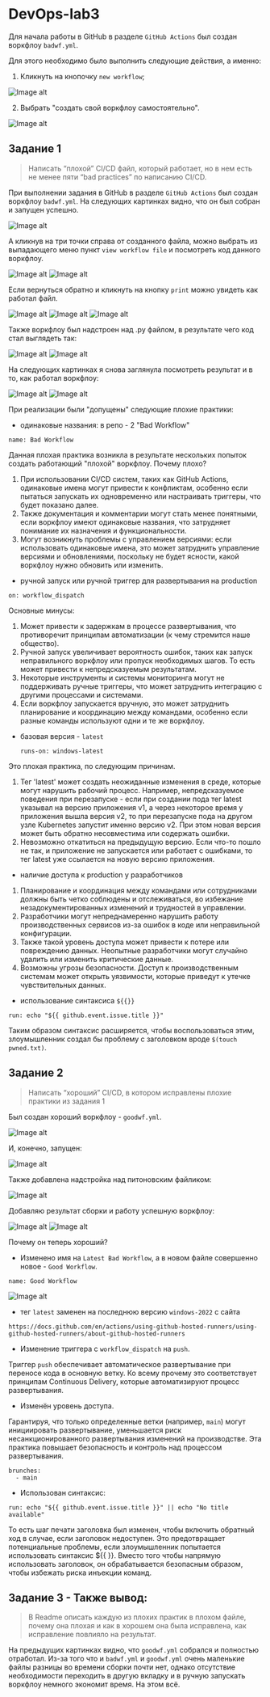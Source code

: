 # DevOps-lab3
Для начала работы в GitHub в разделе `GitHub Actions` был создан воркфлоу `badwf.yml`. 

Для этого необходимо было выполнить следующие действия, а именно:
1) Кликнуть на кнопочку `new workflow`;
   
![Image alt](lab3photo/3.1.png)

2) Выбрать "создать свой воркфлоу самостоятельно".
   
![Image alt](lab3photo/3.2.png)

## Задание 1
> Написать “плохой” CI/CD файл, который работает, но в нем есть не менее пяти “bad practices” по написанию CI/CD.

При выполнении задания в GitHub в разделе `GitHub Actions` был создан воркфлоу `badwf.yml`. На следующих картинках видно, что он был собран и запущен успешно.

![Image alt](lab3photo/3.8.png)

А кликнув на три точки справа от созданного файла, можно выбрать из выпадающего меню пункт `view workflow file` и посмотреть код данного воркфлоу.

![Image alt](lab3photo/3.12.png)
![Image alt](lab3photo/3.5.png)

Если вернуться обратно и кликнуть на кнопку `print` можно увидеть как работал файл.

![Image alt](lab3photo/3.13.png)
![Image alt](lab3photo/3.6.png)
![Image alt](lab3photo/3.7.png)

Также воркфлоу был надстроен над .py файлом, в результате чего код стал выглядеть так:

![Image alt](lab3photo/3.710.png)
![Image alt](lab3photo/3.711.png)

На следующих картинках я снова заглянула  посмотреть результат и в то, как работал воркфлоу:

![Image alt](lab3photo/3.72.png)
![Image alt](lab3photo/3.73.png)

При реализации были "допущены" следующие плохие практики:
- одинаковые названия: в репо - 2 "Bad Workflow"
```
name: Bad Workflow
```
Данная плохая практика возникла в результате нескольких попыток создать работающий "плохой" воркфлоу. Почему плохо?
1. При использовании CI/CD систем, таких как GitHub Actions, одинаковые имена могут привести к конфликтам, особенно если пытаться запускать их одновременно или настраивать триггеры, что будет показано далее.
2. Также документация и комментарии могут стать менее понятными, если воркфлоу имеют одинаковые названия, что затрудняет понимание их назначения и функциональности.
3. Могут возникнуть проблемы с управлением версиями: если использовать одинаковые имена, это может затруднить управление версиями и обновлениями, поскольку не будет ясности, какой воркфлоу нужно обновить или изменить.
- ручной запуск или ручной триггер для развертывания на production
```
on: workflow_dispatch
```
Основные минусы:
1. Может привести к задержкам в процессе развертывания, что противоречит принципам автоматизации (к чему стремится наше общество).
2. Ручной запуск увеличивает вероятность ошибок, таких как запуск неправильного воркфлоу или пропуск необходимых шагов. То есть может привести к непредсказуемым результатам.
3. Некоторые инструменты и системы мониторинга могут не поддерживать ручные триггеры, что может затруднить интеграцию с другими процессами и системами.
4. Если воркфлоу запускается вручную, это может затруднить планирование и координацию между командами, особенно если разные команды используют одни и те же воркфлоу.
- базовая версия - `latest`

  ```
  runs-on: windows-latest
  ```
Это плохая практика, по следующим причинам.
1. Тег 'latest' может создать неожиданные изменения в среде, которые могут нарушить рабочий процесс. 
Например, непредсказуемое поведения при перезапуске - если при создании пода тег latest указывал на версию приложения v1, а через некоторое время у приложения вышла версия v2, то при перезапуске пода на другом узле Kubernetes запустит именно версию v2. При этом новая версия может быть обратно несовместима или содержать ошибки.
2. Невозможно откатиться на предыдущую версию. Если что-то пошло не так, и приложение не запускается или работает с ошибками, то тег latest уже ссылается на новую версию приложения.
- наличие доступа к production у разработчиков
1. Планирование и координация между командами или сотрудниками должны быть четко соблюдены и отслеживаться, во избежание незадокументированных изменений и трудностей в управлении.
2. Разработчики могут непреднамеренно нарушить работу производственных сервисов из-за ошибок в коде или неправильной конфигурации. 
3. Также такой уровень доступа может привести к потере или повреждению данных. Неопытные разработчики могут случайно удалить или изменить критические данные. 
4. Возможны угрозы безопасности. Доступ к производственным системам может открыть уязвимости, которые приведут к утечке чувствительных данных.
- использование синтаксиса `${{}}`
```
run: echo "${{ github.event.issue.title }}"
```
Таким образом синтаксис расширяется, чтобы воспользоваться этим, злоумышленник создал бы проблему с заголовком вроде `$(touch pwned.txt)`.
## Задание 2
> Написать “хороший” CI/CD, в котором исправлены плохие практики из задания 1

Был создан хороший воркфлоу - `goodwf.yml`.

![Image alt](lab3photo/3.9.png)

И, конечно, запущен:

![Image alt](lab3photo/3.10.png)

Также добавлена надстройка над питоновским файликом:

![Image alt](lab3photo/3.731.png)

Добавляю результат сборки и работу успешную воркфлоу:

![Image alt](lab3photo/3.732.png)
![Image alt](lab3photo/3.733.png)

Почему он теперь хороший?
- Изменено имя на `Latest Bad Workflow`, а в новом файле 
совершенно новое - `Good Workflow`.
```
name: Good Workflow
```
![Image alt](lab3photo/3.11.png)

- тег `latest` заменен на последнюю версию `windows-2022` c сайта 
```
https://docs.github.com/en/actions/using-github-hosted-runners/using-github-hosted-runners/about-github-hosted-runners
```
- Изменение триггера с `workflow_dispatch` на `push`.

Триггер `push` обеспечивает автоматическое развертывание при переносе кода в основную ветку. Ко всему прочему это соответствует принципам Continuous Delivery, которые 
автоматизируют процесс развертывания.
- Изменён уровень доступа.

Гарантируя, что только определенные ветки (например, `main`) могут 
инициировать развертывание, уменьшается риск несанкционированного развертывания
изменений на производстве. Эта практика повышает безопасность и контроль над 
процессом развертывания.
```
brunches:
  - main
```
- Использован синтаксис: 
```
run: echo "${{ github.event.issue.title }}" || echo "No title available"
```
То есть шаг печати заголовка был изменен, чтобы включить обратный ход в случае, если 
заголовок недоступен. Это предотвращает потенциальные проблемы, если злоумышленник 
попытается использовать синтаксис ${{ }}. Вместо того чтобы напрямую использовать 
заголовок, он обрабатывается безопасным образом, чтобы избежать риска инъекции 
команд.

## Задание 3 - Также вывод:
> В Readme описать каждую из плохих практик в плохом файле, почему она плохая и как в хорошем она была исправлена, как исправление повлияло на результат.

На предыдущих картинках видно, что `goodwf.yml` собрался и полностью отработал. Из-за того что и `badwf.yml` и `goodwf.yml` очень маленькие файлы разницы во времени сборки почти нет, однако отсутствие необходимости переходить в другую вкладку и в ручную запускать воркфлоу немного экономит время. На этом всё.




